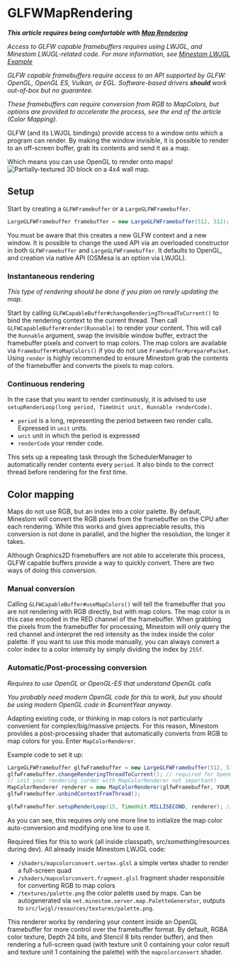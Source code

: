 # GLFWMapRendering

_**This article requires being comfortable with**_ [_**Map Rendering**_](/docs/feature/map-rendering)

_Access to GLFW capable framebuffers requires using LWJGL, and Minestom LWJGL-related code. For more information, see_ [_Minestom LWJGL Example_](https://github.com/Minestom/LWJGL-Example)

_GLFW capable framebuffers require access to an API supported by GLFW: OpenGL, OpenGL ES, Vulkan, or EGL. Software-based drivers **should** work out-of-box but no guarantee._

_These framebuffers can require conversion from RGB to MapColors, but options are provided to accelerate the process, see the end of the article (Color Mapping)._

GLFW (and its LWJGL bindings) provide access to a window onto which a program can render. By making the window invisible, it is possible to render to an off-screen buffer, grab its contents and send it as a map.

Which means you can use OpenGL to render onto maps! ![Partially-textured 3D block on a 4x4 wall map.](https://cdn.discordapp.com/attachments/706186241288306798/742862333046554624/2020-08-11_23.47.49.png)

## Setup

Start by creating a `GLFWFramebuffer` or a `LargeGLFWFramebuffer`.

```java
LargeGLFWFramebuffer framebuffer = new LargeGLFWFramebuffer(512, 512); // set up a 512x512 framebuffer
```

You must be aware that this creates a new GLFW context and a new window. It is possible to change the used API via an overloaded constructor in both `GLFWFramebuffer` and `LargeGLFWFramebuffer`. It defaults to OpenGL, and creation via native API (OSMesa is an option via LWJGL).

### Instantaneous rendering

_This type of rendering should be done if you plan on rarely updating the map._

Start by calling `GLFWCapableBuffer#changeRenderingThreadToCurrent()` to bind the rendering context to the current thread. Then call `GLFWCapableBuffer#render(Runnable)` to render your content. This will call the `Runnable` argument, swap the invisible window buffer, extract the framebuffer pixels and convert to map colors. The map colors are available via `Framebuffer#toMapColors()` if you do not use `Framebuffer#preparePacket`. Using `render` is highly recommended to ensure Minestom grab the contents of the framebuffer and converts the pixels to map colors.

### Continuous rendering

In the case that you want to render continuously, it is advised to use `setupRenderLoop(long period, TimeUnit unit, Runnable renderCode)`.

- `period` is a long, representing the period between two render calls. Expressed in `unit` units.
- `unit` unit in which the period is expressed
- `renderCode` your render code.

This sets up a repeating task through the SchedulerManager to automatically render contents every `period`. It also binds to the correct thread before rendering for the first time.

## Color mapping

Maps do not use RGB, but an index into a color palette. By default, Minestom will convert the RGB pixels from the framebuffer on the CPU after each rendering. While this works and gives appreciable results, this conversion is not done in parallel, and the higher the resolution, the longer it takes.

Although Graphics2D framebuffers are not able to accelerate this process, GLFW capable buffers provide a way to quickly convert. There are two ways of doing this conversion.

### Manual conversion

Calling `GLFWCapableBuffer#useMapColors()` will tell the framebuffer that you are not rendering with RGB directly, but with map colors. The map color is in this case encoded in the RED channel of the framebuffer. When grabbing the pixels from the framebuffer for processing, Minestom will only query the red channel and interpret the red intensity as the index inside the color palette. If you want to use this mode manually, you can always convert a color index to a color intensity by simply dividing the index by `255f`.

### Automatic/Post-processing conversion

_Requires to use OpenGL or OpenGL-ES that understand OpenGL calls_

_You probably need modern OpenGL code for this to work, but you should be using modern OpenGL code in $currentYear anyway._

Adapting existing code, or thinking in map colors is not particularly convenient for complex/big/massive projects. For this reason, Minestom provides a post-processing shader that automatically converts from RGB to map colors for you. Enter `MapColorRenderer`.

Example code to set it up:

```java
LargeGLFWFramebuffer glfwFramebuffer = new LargeGLFWFramebuffer(512, 512);
glfwFramebuffer.changeRenderingThreadToCurrent(); // required for OpenGL resource creation
// init your rendering (order with MapColorRenderer not important)
MapColorRenderer renderer = new MapColorRenderer(glfwFramebuffer, YOUR_RENDER_RUNNABLE);
glfwFramebuffer.unbindContextFromThread();

glfwFramebuffer.setupRenderLoop(15, TimeUnit.MILLISECOND, renderer); // by replacing your rendercode with renderer, the conversion will be automatic.
```

As you can see, this requires only one more line to initialize the map color auto-conversion and modifying one line to use it.

Required files for this to work (all inside classpath, src/_something_/resources during dev). All already inside Minestom LWJGL code:

- `/shaders/mapcolorconvert.vertex.glsl` a simple vertex shader to render a full-screen quad
- `/shaders/mapcolorconvert.fragment.glsl` fragment shader responsible for converting RGB to map colors
- `/textures/palette.png` the color palette used by maps. Can be autogenerated via `net.minestom.server.map.PaletteGenerator`, outputs to `src/lwjgl/resources/textures/palette.png`.

This renderer works by rendering your content inside an OpenGL framebuffer for more control over the framebuffer format. By default, RGBA color texture, Depth 24 bits, and Stencil 8 bits render buffer), and then rendering a full-screen quad (with texture unit 0 containing your color result and texture unit 1 containing the palette) with the `mapcolorconvert` shader.
